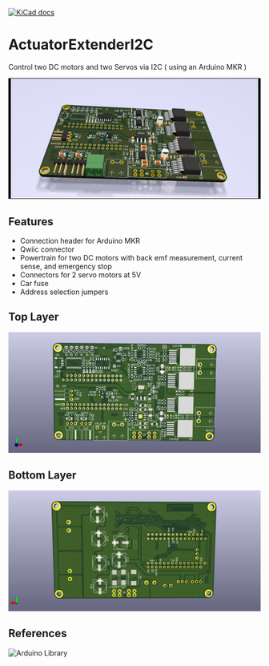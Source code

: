 [![KiCad docs](https://github.com/wuehr1999/ActuatorExtenderI2C/actions/workflows/KiCad.yml/badge.svg)](https://github.com/wuehr1999/ActuatorExtenderI2C/actions/workflows/preflight.yml)

# ActuatorExtenderI2C
Control two DC motors and two Servos via I2C ( using an Arduino MKR )

![ActuatorExtender rendering](docs/images/rendering.png)

## Features
* Connection header for Arduino MKR
* Qwiic connector
* Powertrain for two DC motors with back emf measurement, current sense, and emergency stop
* Connectors for 2 servo motors at 5V
* Car fuse
* Address selection jumpers

## Top Layer

![ActuatorExtender toplayer](docs/images/toplayer.png)

## Bottom Layer

![ActuatorExtender bottomlayer](docs/images/bottomlayer.png)

## References

![Arduino Library](https://github.com/wuehr1999/ActuatorExtenderI2C-Library)
